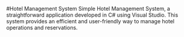 #Hotel Management System
Simple Hotel Management System, a straightforward application developed in C# using Visual Studio.
This system provides an efficient and user-friendly way to manage hotel operations and reservations.
